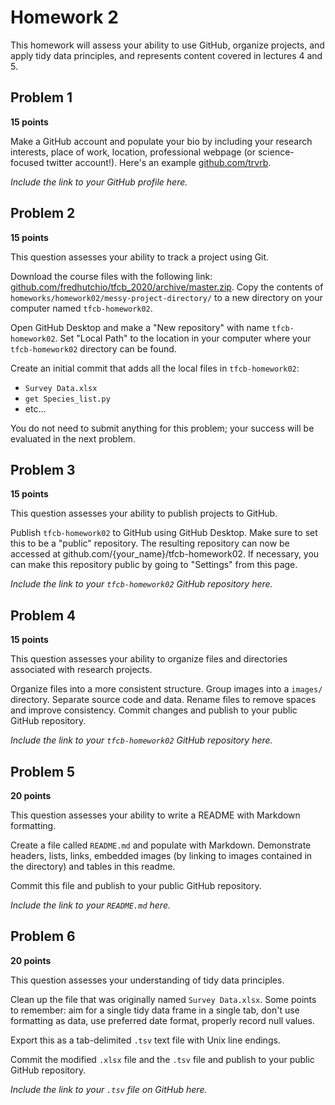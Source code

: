 # Homework 2

This homework will assess your ability to use GitHub, organize projects, and apply tidy data principles, and represents content covered in lectures 4 and 5.

## Problem 1

**15 points**

Make a GitHub account and populate your bio by including your research interests, place of work, location, professional webpage (or science-focused twitter account!). Here's an example [github.com/trvrb](https://github.com/trvrb/).

_Include the link to your GitHub profile here._

## Problem 2

**15 points**

This question assesses your ability to track a project using Git.

Download the course files with the following link: [github.com/fredhutchio/tfcb_2020/archive/master.zip](https://github.com/fredhutchio/tfcb_2020/archive/master.zip). Copy the contents of `homeworks/homework02/messy-project-directory/` to a new directory on your computer named `tfcb-homework02`.

Open GitHub Desktop and make a "New repository" with name `tfcb-homework02`. Set "Local Path" to the location in your computer where your `tfcb-homework02` directory can be found.

Create an initial commit that adds all the local files in `tfcb-homework02`:
- `Survey Data.xlsx`
- `get Species_list.py`
- etc...

You do not need to submit anything for this problem; your success will be evaluated in the next problem.

## Problem 3

**15 points**

This question assesses your ability to publish projects to GitHub.

Publish `tfcb-homework02` to GitHub using GitHub Desktop. Make sure to set this to be a "public" repository. The resulting repository can now be accessed at github.com/{your_name}/tfcb-homework02. If necessary, you can make this repository public by going to "Settings" from this page.

_Include the link to your `tfcb-homework02` GitHub repository here._

## Problem 4

**15 points**

This question assesses your ability to organize files and directories associated with research projects.

Organize files into a more consistent structure. Group images into a `images/` directory. Separate source code and data. Rename files to remove spaces and improve consistency. Commit changes and publish to your public GitHub repository.

_Include the link to your `tfcb-homework02` GitHub repository here._

## Problem 5

**20 points**

This question assesses your ability to write a README with Markdown formatting.

Create a file called `README.md` and populate with Markdown. Demonstrate headers, lists, links, embedded images (by linking to images contained in the directory) and tables in this readme.

Commit this file and publish to your public GitHub repository.

_Include the link to your `README.md` here._

## Problem 6

**20 points**

This question assesses your understanding of tidy data principles.

Clean up the file that was originally named `Survey Data.xlsx`. Some points to remember: aim for a single tidy data frame in a single tab, don't use formatting as data, use preferred date format, properly record null values.

Export this as a tab-delimited `.tsv` text file with Unix line endings.

Commit the modified `.xlsx` file and the `.tsv` file and publish to your public GitHub repository.

_Include the link to your `.tsv` file on GitHub here._
